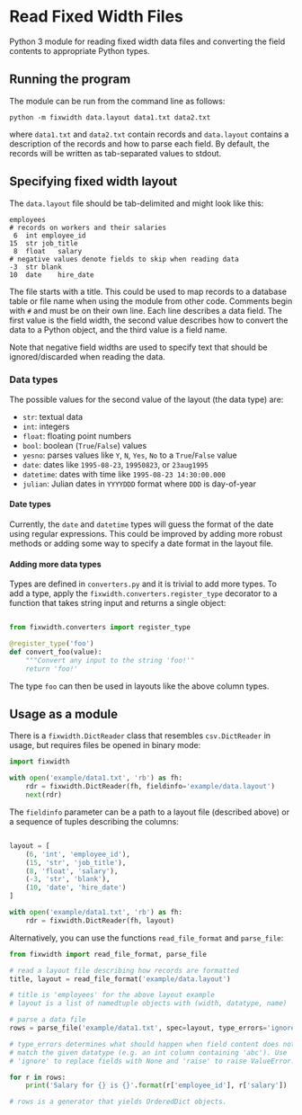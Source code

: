 Read Fixed Width Files
======================

Python 3 module for reading fixed width data files and converting the field
contents to appropriate Python types.


## Running the program

The module can be run from the command line as follows:

    python -m fixwidth data.layout data1.txt data2.txt

where `data1.txt` and `data2.txt` contain records and `data.layout` contains
a description of the records and how to parse each field. By default, the
records will be written as tab-separated values to stdout.


## Specifying fixed width layout

The `data.layout` file should be tab-delimited and might look like this:

    employees
    # records on workers and their salaries
     6	int	employee_id
    15	str	job_title
     8	float	salary
    # negative values denote fields to skip when reading data
    -3	str	blank
    10	date	hire_date

The file starts with a title. This could be used to map records to a database
table or file name when using the module from other code. Comments begin with
`#` and must be on their own line. Each line describes a data field. The
first value is the field width, the second value describes how to convert the
data to a Python object, and the third value is a field name.

Note that negative field widths are used to specify text that should be
ignored/discarded when reading the data.

### Data types

The possible values for the second value of the layout (the data type) are:

* `str`: textual data
* `int`: integers
* `float`: floating point numbers
* `bool`: boolean (`True`/`False`) values
* `yesno`: parses values like `Y`, `N`, `Yes`, `No` to a `True`/`False` value
* `date`: dates like `1995-08-23`, `19950823`, or `23aug1995`
* `datetime`: dates with time like `1995-08-23 14:30:00.000`
* `julian`: Julian dates in `YYYYDDD` format where `DDD` is day-of-year

#### Date types

Currently, the `date` and `datetime` types will guess the format of the
date using regular expressions. This could be improved by adding more robust
methods or adding some way to specify a date format in the layout file.

#### Adding more data types

Types are defined in `converters.py` and it is trivial to add more types.
To add a type, apply the `fixwidth.converters.register_type` decorator to
a function that takes string input and returns a single object:

```python

from fixwidth.converters import register_type

@register_type('foo')
def convert_foo(value):
    """Convert any input to the string 'foo!'"
    return 'foo!'
```

The type `foo` can then be used in layouts like the above column types.


## Usage as a module

There is a `fixwidth.DictReader` class that resembles `csv.DictReader` in
usage, but requires files be opened in binary mode:

```python
import fixwidth

with open('example/data1.txt', 'rb') as fh:
    rdr = fixwidth.DictReader(fh, fieldinfo='example/data.layout')
    next(rdr)
```

The `fieldinfo` parameter can be a path to a layout file (described above)
or a sequence of tuples describing the columns:

```python

layout = [
    (6, 'int', 'employee_id'),
    (15, 'str', 'job_title'),
    (8, 'float', 'salary'),
    (-3, 'str', 'blank'),
    (10, 'date', 'hire_date')
]

with open('example/data1.txt', 'rb') as fh:
    rdr = fixwidth.DictReader(fh, layout)
```

Alternatively, you can use the functions `read_file_format` and `parse_file`:

```python
from fixwidth import read_file_format, parse_file

# read a layout file describing how records are formatted
title, layout = read_file_format('example/data.layout')

# title is 'employees' for the above layout example
# layout is a list of namedtuple objects with (width, datatype, name)

# parse a data file
rows = parse_file('example/data1.txt', spec=layout, type_errors='ignore')

# type_errors determines what should happen when field content does not
# match the given datatype (e.g. an int column containing 'abc'). Use
# 'ignore' to replace fields with None and 'raise' to raise ValueError.

for r in rows:
    print('Salary for {} is {}'.format(r['employee_id'], r['salary'])

# rows is a generator that yields OrderedDict objects.
```

<!-- vim: tabstop=10
-->

